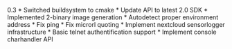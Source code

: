 0.3
    * Switched buildsystem to cmake
    * Update API to latest 2.0 SDK
    * Implemented 2-binary image generation
    * Autodetect proper environment address
    * Fix ping
    * Fix microrl quoting
    * Implement nextcloud sensorlogger infrastructure
    * Basic telnet authentification support
    * Implement console charhandler API

